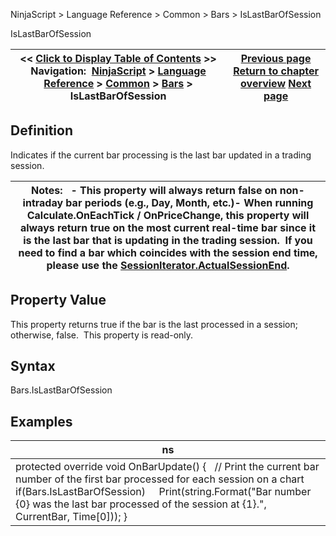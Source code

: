 ﻿
NinjaScript > Language Reference > Common > Bars > IsLastBarOfSession

IsLastBarOfSession

| << [Click to Display Table of Contents](islastbarofsession.md) >> **Navigation:**     [NinjaScript](ninjascript.md) > [Language Reference](language_reference_wip.md) > [Common](common.md) > [Bars](bars.md) > IsLastBarOfSession | [Previous page](isfirstbarofsessionbyindex.md) [Return to chapter overview](bars.md) [Next page](isresetonnewtradingday.md) |
| --- | --- |
## Definition
Indicates if the current bar processing is the last bar updated in a trading session.
 

| Notes:   - This property will always return false on non-intraday bar periods (e.g., Day, Month, etc.)- When running Calculate.OnEachTick / OnPriceChange, this property will always return true on the most current real-time bar since it is the last bar that is updating in the trading session.  If you need to find a bar which coincides with the session end time, please use the [SessionIterator.ActualSessionEnd](actualsessionend.md). |
| --- |

## Property Value
This property returns true if the bar is the last processed in a session; otherwise, false.  This property is read-only.
 
## Syntax
Bars.IsLastBarOfSession
 
## Examples

| ns |
| --- |
| protected override void OnBarUpdate() {    // Print the current bar number of the first bar processed for each session on a chart    if(Bars.IsLastBarOfSession)      Print(string.Format("Bar number {0} was the last bar processed of the session at {1}.", CurrentBar, Time[0])); } |
